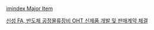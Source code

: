 [imindex Major Item](https://www.expodesk.com/imidex/exhibition_directory_view_biz_kor.php?linked=org&exnano_id=1298623555#top)

[신성 FA, 반도체 공정물류장비 OHT 신제품 개발 및 판매계약 체결](http://kr.aving.net/news/view.php?articleId=179542)
